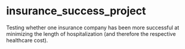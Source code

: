 # insurance_success_project
Testing whether one insurance company has been more successful at minimizing the length of hospitalization (and therefore the respective healthcare cost).
